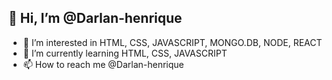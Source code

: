 
## 👋 Hi, I’m @Darlan-henrique

- 👀 I’m interested in HTML, CSS, JAVASCRIPT, MONGO.DB, NODE, REACT
- 🌱 I’m currently learning HTML, CSS, JAVASCRIPT
- 📫 How to reach me @Darlan-henrique
